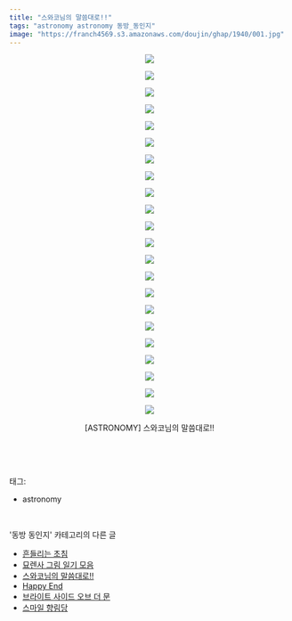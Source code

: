 ```yaml
---
title: "스와코님의 말씀대로!!"
tags: "astronomy astronomy 동방_동인지"
image: "https://franch4569.s3.amazonaws.com/doujin/ghap/1940/001.jpg"
---
```

<div class="article">
<p style="text-align: center; clear: none; float: none;"><img src="{{ site.imgserver2 }}/ghap/1940/001.jpg"/></p>
<p style="text-align: center; clear: none; float: none;"><img src="{{ site.imgserver2 }}/ghap/1940/002.jpg"/></p>
<p style="text-align: center; clear: none; float: none;"><img src="{{ site.imgserver2 }}/ghap/1940/003.jpg"/></p>
<p style="text-align: center; clear: none; float: none;"><img src="{{ site.imgserver2 }}/ghap/1940/004.jpg"/></p>
<p style="text-align: center; clear: none; float: none;"><img src="{{ site.imgserver2 }}/ghap/1940/005.jpg"/></p>
<p style="text-align: center; clear: none; float: none;"><img src="{{ site.imgserver2 }}/ghap/1940/006.jpg"/></p>
<p style="text-align: center; clear: none; float: none;"><img src="{{ site.imgserver2 }}/ghap/1940/007.jpg"/></p>
<p style="text-align: center; clear: none; float: none;"><img src="{{ site.imgserver2 }}/ghap/1940/008.jpg"/></p>
<p style="text-align: center; clear: none; float: none;"><img src="{{ site.imgserver2 }}/ghap/1940/009.jpg"/></p>
<p style="text-align: center; clear: none; float: none;"><img src="{{ site.imgserver2 }}/ghap/1940/010.jpg"/></p>
<p style="text-align: center; clear: none; float: none;"><img src="{{ site.imgserver2 }}/ghap/1940/011.jpg"/></p>
<p style="text-align: center; clear: none; float: none;"><img src="{{ site.imgserver2 }}/ghap/1940/012.jpg"/></p>
<p style="text-align: center; clear: none; float: none;"><img src="{{ site.imgserver2 }}/ghap/1940/013.jpg"/></p>
<p style="text-align: center; clear: none; float: none;"><img src="{{ site.imgserver2 }}/ghap/1940/014.jpg"/></p>
<p style="text-align: center; clear: none; float: none;"><img src="{{ site.imgserver2 }}/ghap/1940/015.jpg"/></p>
<p style="text-align: center; clear: none; float: none;"><img src="{{ site.imgserver2 }}/ghap/1940/016.jpg"/></p>
<p style="text-align: center; clear: none; float: none;"><img src="{{ site.imgserver2 }}/ghap/1940/017.jpg"/></p>
<p style="text-align: center; clear: none; float: none;"><img src="{{ site.imgserver2 }}/ghap/1940/018.jpg"/></p>
<p style="text-align: center; clear: none; float: none;"><img src="{{ site.imgserver2 }}/ghap/1940/019.jpg"/></p>
<p style="text-align: center; clear: none; float: none;"><img src="{{ site.imgserver2 }}/ghap/1940/020.jpg"/></p>
<p style="text-align: center; clear: none; float: none;"><img src="{{ site.imgserver2 }}/ghap/1940/021.jpg"/></p>
<p style="text-align: center; clear: none; float: none;"><img src="{{ site.imgserver2 }}/ghap/1940/022.jpg"/></p>
<p style="text-align: center; clear: none; float: none;">[ASTRONOMY] 스와코님의 말씀대로!!</p>
<p><br/></p>
</div><br/>
<div class="tagTrail">
<p>태그: </p>
<ul>
<li>astronomy</li>
</ul>
</div><br/>
<div class="another">
<p>'동방 동인지' 카테고리의 다른 글</p>
<ul>
<li><a href="/ghap_1943">흔들리는 초침</a></li>
<li><a href="/ghap_1941">묘렌사 그림 일기 모음</a></li>
<li><a href="/ghap_1940">스와코님의 말씀대로!!</a></li>
<li><a href="/ghap_1939">Happy End</a></li>
<li><a href="/ghap_1938">브라이트 사이드 오브 더 문</a></li>
<li><a href="/ghap_1936">스마일 향림당</a></li>
</ul>
</div><br/>
<div class="cb_module cb_fluid">
<div class="cb_wrt cb_profile">
</div><!-- commentList close -->
</div><br/>
